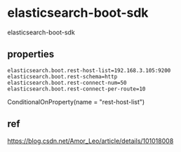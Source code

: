 # elasticsearch-boot-sdk
elasticsearch-boot-sdk

## properties
```
elasticsearch.boot.rest-host-list=192.168.3.105:9200
elasticsearch.boot.rest-schema=http
elasticsearch.boot.rest-connect-num=50
elasticsearch.boot.rest-connect-per-route=10
```

ConditionalOnProperty(name = "rest-host-list")


## ref

https://blog.csdn.net/Amor_Leo/article/details/101018008